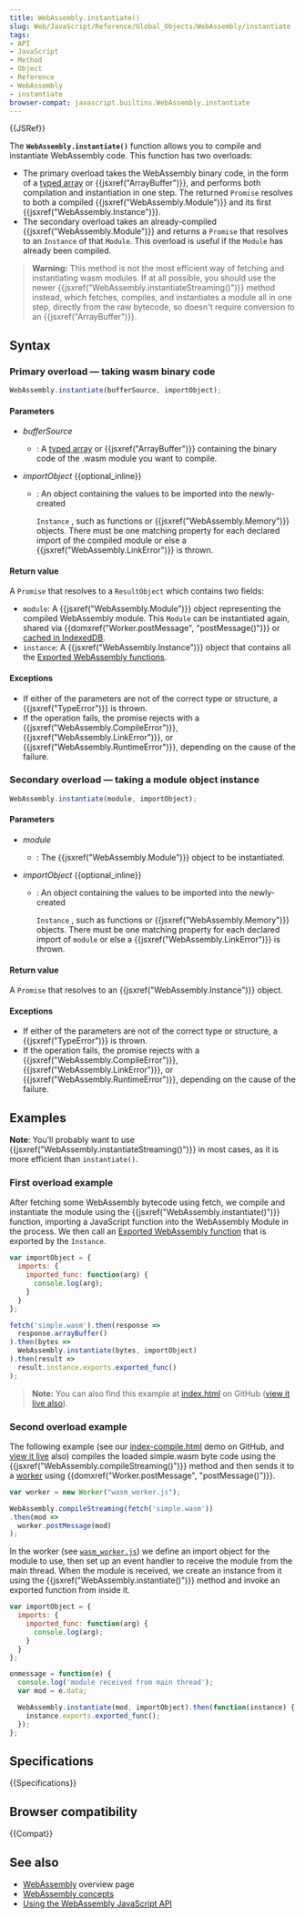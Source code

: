```yaml
---
title: WebAssembly.instantiate()
slug: Web/JavaScript/Reference/Global_Objects/WebAssembly/instantiate
tags:
- API
- JavaScript
- Method
- Object
- Reference
- WebAssembly
- instantiate
browser-compat: javascript.builtins.WebAssembly.instantiate
---
```

{{JSRef}}

The **`WebAssembly.instantiate()`** function allows you to compile and
instantiate WebAssembly code. This function has two overloads:

- The primary overload takes the WebAssembly binary code, in the form of a
  [typed array](/en-US/docs/Web/JavaScript/Typed_arrays) or
  {{jsxref("ArrayBuffer")}}, and performs both compilation and
  instantiation in one step. The returned `Promise` resolves to both a compiled
  {{jsxref("WebAssembly.Module")}} and its first
  {{jsxref("WebAssembly.Instance")}}.
- The secondary overload takes an already-compiled
  {{jsxref("WebAssembly.Module")}} and returns a `Promise` that
  resolves to an `Instance` of that `Module`. This overload is useful if the
  `Module` has already been compiled.

> **Warning:** This method is not the most efficient way of fetching and
> instantiating wasm modules. If at all possible, you should use the newer
> {{jsxref("WebAssembly.instantiateStreaming()")}} method
> instead, which fetches, compiles, and instantiates a module all in one step,
> directly from the raw bytecode, so doesn't require conversion to an
> {{jsxref("ArrayBuffer")}}.

## Syntax

### Primary overload — taking wasm binary code

```js
WebAssembly.instantiate(bufferSource, importObject);
```

#### Parameters

- _bufferSource_
  - : A [typed array](/en-US/docs/Web/JavaScript/Typed_arrays) or
    {{jsxref("ArrayBuffer")}} containing the binary code of the .wasm
    module you want to compile.
- _importObject_ {{optional_inline}}

  - : An object containing the values to be imported into the newly-created

    `Instance` , such as functions or
    {{jsxref("WebAssembly.Memory")}} objects. There must be one
    matching property for each declared import of the compiled module or else a
    {{jsxref("WebAssembly.LinkError")}} is thrown.

#### Return value

A `Promise` that resolves to a `ResultObject` which contains two fields:

- `module`: A {{jsxref("WebAssembly.Module")}} object representing
  the compiled WebAssembly module. This `Module` can be instantiated again,
  shared via
  {{domxref("Worker.postMessage", "postMessage()")}} or
  [cached in IndexedDB](/en-US/docs/WebAssembly/Caching_modules).
- `instance`: A {{jsxref("WebAssembly.Instance")}} object that
  contains all the
  [Exported WebAssembly functions](/en-US/docs/WebAssembly/Exported_functions).

#### Exceptions

- If either of the parameters are not of the correct type or structure, a
  {{jsxref("TypeError")}} is thrown.
- If the operation fails, the promise rejects with a
  {{jsxref("WebAssembly.CompileError")}},
  {{jsxref("WebAssembly.LinkError")}}, or
  {{jsxref("WebAssembly.RuntimeError")}}, depending on the cause
  of the failure.

### Secondary overload — taking a module object instance

```js
WebAssembly.instantiate(module, importObject);
```

#### Parameters

- _module_
  - : The {{jsxref("WebAssembly.Module")}} object to be
    instantiated.
- _importObject_ {{optional_inline}}

  - : An object containing the values to be imported into the newly-created

    `Instance` , such as functions or
    {{jsxref("WebAssembly.Memory")}} objects. There must be one
    matching property for each declared import of `module` or else a
    {{jsxref("WebAssembly.LinkError")}} is thrown.

#### Return value

A `Promise` that resolves to an {{jsxref("WebAssembly.Instance")}}
object.

#### Exceptions

- If either of the parameters are not of the correct type or structure, a
  {{jsxref("TypeError")}} is thrown.
- If the operation fails, the promise rejects with a
  {{jsxref("WebAssembly.CompileError")}},
  {{jsxref("WebAssembly.LinkError")}}, or
  {{jsxref("WebAssembly.RuntimeError")}}, depending on the cause
  of the failure.

## Examples

**Note**: You'll probably want to use
{{jsxref("WebAssembly.instantiateStreaming()")}} in most cases,
as it is more efficient than `instantiate()`.

### First overload example

After fetching some WebAssembly bytecode using fetch, we compile and instantiate
the module using the {{jsxref("WebAssembly.instantiate()")}}
function, importing a JavaScript function into the WebAssembly Module in the
process. We then call an
[Exported WebAssembly function](/en-US/docs/WebAssembly/Exported_functions) that
is exported by the `Instance`.

```js
var importObject = {
  imports: {
    imported_func: function(arg) {
      console.log(arg);
    }
  }
};

fetch('simple.wasm').then(response =>
  response.arrayBuffer()
).then(bytes =>
  WebAssembly.instantiate(bytes, importObject)
).then(result =>
  result.instance.exports.exported_func()
);
```

> **Note:** You can also find this example at
> [index.html](https://github.com/mdn/webassembly-examples/blob/master/js-api-examples/index.html)
> on GitHub
> ([view it live also](https://mdn.github.io/webassembly-examples/js-api-examples/)).

### Second overload example

The following example (see our
[index-compile.html](https://github.com/mdn/webassembly-examples/blob/master/js-api-examples/index-compile.html)
demo on GitHub, and
[view it live](https://mdn.github.io/webassembly-examples/js-api-examples/index-compile.html)
also) compiles the loaded simple.wasm byte code using the
{{jsxref("WebAssembly.compileStreaming()")}} method and then
sends it to a [worker](/en-US/docs/Web/API/Web_Workers_API) using
{{domxref("Worker.postMessage", "postMessage()")}}.

```js
var worker = new Worker("wasm_worker.js");

WebAssembly.compileStreaming(fetch('simple.wasm'))
.then(mod =>
  worker.postMessage(mod)
);
```

In the worker (see
[`wasm_worker.js`](https://github.com/mdn/webassembly-examples/blob/master/js-api-examples/wasm_worker.js))
we define an import object for the module to use, then set up an event handler
to receive the module from the main thread. When the module is received, we
create an instance from it using the
{{jsxref("WebAssembly.instantiate()")}} method and invoke an
exported function from inside it.

```js
var importObject = {
  imports: {
    imported_func: function(arg) {
      console.log(arg);
    }
  }
};

onmessage = function(e) {
  console.log('module received from main thread');
  var mod = e.data;

  WebAssembly.instantiate(mod, importObject).then(function(instance) {
    instance.exports.exported_func();
  });
};
```

## Specifications

{{Specifications}}

## Browser compatibility

{{Compat}}

## See also

- [WebAssembly](/en-US/docs/WebAssembly) overview page
- [WebAssembly concepts](/en-US/docs/WebAssembly/Concepts)
- [Using the WebAssembly JavaScript API](/en-US/docs/WebAssembly/Using_the_JavaScript_API)
